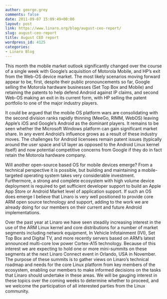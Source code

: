 ```yaml
---
author: george.grey
comments: false
date: 2011-09-07 15:09:49+00:00
layout: post
link: https://www.linaro.org/blog/august-ceo-report/
slug: august-ceo-report
title: August CEO report
wordpress_id: 4125
categories:
- Linaro Blog
---
```


This month the mobile market outlook significantly changed over the course of a single week with Google’s acquisition of Motorola Mobile, and HP’s exit from the Web-OS device market. The most likely scenarios moving forward appear to be, first, despite their public pronouncements so far, Google selling the Motorola hardware businesses (Set Top Box and Mobile) and retaining the patents to help defend Android against IP claims, and second Web-OS making an exit in its current form, with HP selling the patent portfolio to one of the major industry players.

It could be argued that the mobile OS platform wars are consolidating with the second division ranks rapidly thinning (MeeGo, RIMM, WebOS) leaving Apple’s iOS and Google’s Android as the dominant players. It remains to be seen whether the Microsoft Windows platform can gain significant market share. In any event Android’s influence grows as a result of these industry moves. The challenges for Android licensees remain patent issues (typically around the user space and UI layer as opposed to the Android Linux kernel itself) and now potential competitive concerns from Google if they do in fact retain the Motorola hardware company.

Will another open-source based OS for mobile devices emerge? From a technical perspective it is possible, but building and maintaining a mobile-targeted operating system takes very considerable investment. Furthermore, a strong and complete ecosystem with high volume device deployment is required to get sufficient developer support to build an Apple App Store or Android Market level of application support. If such an OS does emerge I believe that Linaro is very well positioned to provide core ARM open source technology and support, adding to the work we are already doing for our members on their current and future Android implementations.

Over the past year at Linaro we have seen steadily increasing interest in the use of the ARM Linux kernel and core distributions for a number of market segments including network equipment, In Vehicle Infotainment (IVI), Set Top Box and Digital TV, and more recently servers based on ARM’s latest announced multi-core low power Cortex-A15 technology. Because of this interest we are expecting to hold one or more mini-summits on these segments at the next Linaro Connect event in Orlando, USA in November. The purpose of these summits is to gather views on Linaro’s technical roadmap and needs for the core Linux platform from key members of the ecosystem, enabling our members to make informed decisions on the tasks that Linaro should undertake in these areas. We will be gauging interest in these topics over the coming weeks to determine whether to proceed, and we welcome the participation of all interested parties from the Linux community.


